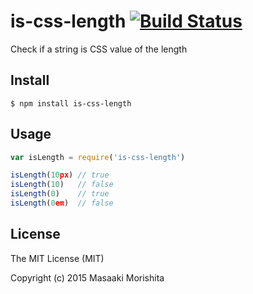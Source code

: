 # is-css-length [![Build Status](https://travis-ci.org/morishitter/is-css-length.svg)](https://travis-ci.org/morishitter/is-css-length)

Check if a string is CSS value of the length

## Install

```shell
$ npm install is-css-length
```

## Usage

```js
var isLength = require('is-css-length')

isLength(10px) // true
isLength(10)   // false
isLength(0)    // true
isLength(0em)  // false
```

## License

The MIT License (MIT)

Copyright (c) 2015 Masaaki Morishita
